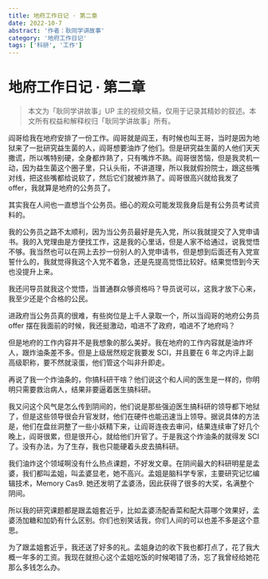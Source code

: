 ```yaml
---
title: 地府工作日记 · 第二章
date: 2022-10-7
abstract: '作者：耿同学讲故事'
category: '地府工作日记'
tags: ['科研', '工作']
---
```


# 地府工作日记 · 第二章

> 本文为「耿同学讲故事」UP 主的视频文稿，仅用于记录其精妙的叙述。本文所有权益和解释权归「耿同学讲故事」所有。

阎哥给我在地府安排了一份工作。阎哥就是阎王，有时候也叫王哥，当时是因为地狱来了一批研究益生菌的人，阎哥想要油炸了他们。但是研究益生菌的人他们天天撒谎，所以嘴特别硬，全身都炸熟了，只有嘴炸不熟。阎哥很苦恼，但是我灵机一动，因为益生菌这个圈子里，只认头衔，不讲道理，所以我就假扮院士，跟这些嘴对线，把这些嘴都给说软了，然后它们就被炸熟了。阎哥很高兴就给我发了 offer，我就算是地府的公务员了。

其实我在人间也一直想当个公务员。细心的观众可能发现我身后是有公务员考试资料的。

我的公务员之路不太顺利，因为当公务员最好是先入党，所以我就提交了入党申请书。我的入党理由是方便找工作，这是我的心里话，但是人家不给通过，说我觉悟不够。我当然也可以在网上去抄一份别人的入党申请书，但是想到后面还有入党宣誓什么的，我就觉得我这个入党不着急，还是先提高觉悟比较好。结果觉悟到今天也没提升上来。

我还问导员就我这个觉悟，当普通群众够资格吗？导员说可以，这我才放下心来，我至少还是个合格的公民。

进政府当公务员真的很难，有些岗位是上千人录取一个，所以当阎哥的地府公务员 offer 摆在我面前的时候，我还挺激动，咱进不了政府，咱进不了地府吗？

但是地府的工作内容并不是我想象的那么美好。我在地府的工作内容就是油炸坏人，跟炸油条差不多。但是上级居然规定我要发 SCI，并且要在 6 年之内评上副高级职称，要不然就滚蛋，他们管这个叫非升即走。

再说了我一个炸油条的，你搞科研干啥？他们说这个和人间的医生是一样的，你明明只需要救治病人，结果非要逼着医生搞科研。

我又问这个风气是怎么传到阴间的，他们说是那些强迫医生搞科研的领导都下地狱了，但是这些领导很会升官发财，他们在硬件也能迅速当上领导。据说具体的方法是，他们在盘丝洞整了一些小妖精下来，让阎哥连夜去审问，结果连续审了好几个晚上，阎哥很累，但是很开心，就给他们升官了。于是我这个炸油条的就得发 SCI 了。没有办法，为了生存，我也只能硬着头皮去搞科研。

我们油炸这个领域啊没有什么热点课题，不好发文章。在阴间最大的科研明星是孟婆，我们都叫孟姐，叫孟婆显老，她不高兴。孟姐是脑科学专家，主要研究记忆编辑技术，Memory Cas9. 她还发明了孟婆汤，因此获得了很多的大奖，名满整个阴间。

所以我的研究课题都是跟孟姐套近乎，比如孟婆汤配香菜和配大蒜哪个效果好，孟婆汤加糖和加奶有什么区别。你们也别笑话我，你们人间的可以也差不多是这个意思。

为了跟孟姐套近乎，我还送了好多的礼。孟姐身边的收下我也都打点了，花了我大概一年多的工资。我现在就担心这个孟姐吃饭的时候喝错了汤，忘了我曾经给她花那么多钱怎么办。

